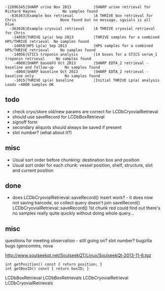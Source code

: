     -12896345|SHARP urine Nov 2013          |SHARP urine retrieval for Richard Haynes            No samples found
      -636363|Example box retrieval         |A THRIVE box retrieval for Chris                    None found but no message, sgvials is all blue
      -363636|Example cryovial retrieval    |A THRIVE cryovial retrieval for Chris               
       -14059|THRIVE Lp(a) Sep 2013         |THRIVE samples for a combined HPS/THRIVE retrieval  No samples found
       -14058|HPS Lp(a) Sep 2013            |HPS samples for a combined HPS/THRIVE retrieval     No samples found
       -14056|STICS troponin analysis       |14 boxes for a STICS serum_1 troponin retrieval     No samples found
        -4008|SHARP base&FU Oct 2013        |SHARP EDTA_2 retrieval - baseline and follow-up     No samples found
        -4004|SHARP baseline Oct 2013       |SHARP EDTA_2 retrieval - baseline only              No samples found
        -1015|THRIVE Lp(a) baseline         |Initial THRIVE Lp(a) analysis                       Loads ~4000 samples OK

## todo

 * check cryo/store old/new params are correct for LCDbCryovialRetrieval
 * should use saveRecord for LCDbBoxRetrieval
 * signoff form
 * secondary aliquots should always be saved if present
 * slot number? (what about it?)

## misc

 * Usual sort order before chunking: destination box and position
 * Usual sort order for each chunk: vessel position, shelf, structure, slot and current position

## done

* does LCDbCryovialRetrieval::saveRecord() insert work? - it does now
not saving barcode, so collect query doesn't join
saveRecord()
LCDbCryovialRetrieval::saveRecord()
1st chunk red
could find out there's no samples really quite quickly without doing whole query... 

## misc

questions for meeting
 observation - still going on?
 slot number?
 bugzilla bugs (gencomms, 
 nova

http://www.soulseekqt.net/SoulseekQT/Linux/SoulseekQt-2013-11-6.tgz 

    int getPosition() const { return position; }
    int getBoxID() const { return boxID; }

LCDbBoxRetrieval
LCDbBoxRetrievals
LCDbCryovialRetrieval
LCDbCryovialRetrievals
